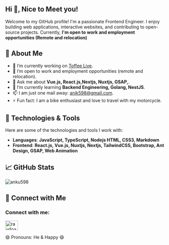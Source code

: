 <h2 align="left">Hi 👋, Nice to Meet you!</h2>
<p align="left">Welcome to my GitHub profile! I'm a passionate Frontend Engineer. I enjoy building web applications, interactive websites, and contributing to open-source projects. Currently, <b>I'm open to work and employment opportunities (Remote and relocation)</b></p>

## 🌱 About Me

- 🔭 I’m currently working on [Toffee Live](https://toffeelive.com/en).
- 👯 I’m open to work and employment opportunities (remote and relocation).
- 💬 Ask me about **Vue.js, React.js,Nextjs, Nuxtjs, GSAP,**.
- 🌱 I’m currently learning **Backend Engineering, Golang, NestJS**.
- 📫 I am just one mail away: [anik598@gmail.com](mailto:anik598@gmail.com).
- ⚡ Fun fact: I am a bike enthusiast and love to travel with my motorcycle.

## 🔧 Technologies & Tools

Here are some of the technologies and tools I work with:

- **Languages**: **JavaScript, TypeScript, Nodejs HTML, CSS3, Markdown**
- **Frontend**: **React.js, Vue.js, Nuxtjs, Nextjs, TailwindCSS, Bootstrap, Ant Design, GSAP, Web Animation**

## 📈 GitHub Stats

<p><img align="center" src="https://github-readme-stats.vercel.app/api/top-langs?username=anku598&show_icons=true&locale=en&layout=compact" alt="anku598" /></p>
<!-- <p>&nbsp;<img align="center" src="https://github-readme-stats.vercel.app/api?username=anku598&show_icons=true&locale=en" alt="anku598" /></p> -->

## 🌟 Connect with Me

<h3 align="left">Connect with me:</h3>
<p align="left">
<a href="https://linkedin.com/in/raydoan" target="blank">
    <img align="center" src="https://raw.githubusercontent.com/rahuldkjain/github-profile-readme-generator/master/src/images/icons/Social/linked-in-alt.svg" alt="raydoan" height="30" width="40" />
</a>
</p>

😄 Pronouns: He & Happy 😄
